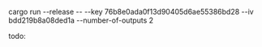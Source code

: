 

cargo run --release -- --key 76b8e0ada0f13d90405d6ae55386bd28 --iv bdd219b8a08ded1a --number-of-outputs 2

todo:
